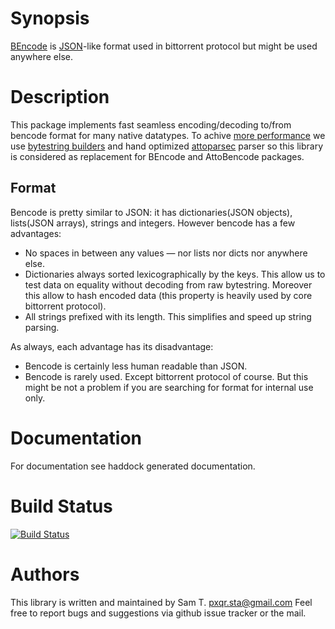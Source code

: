 # Synopsis

[BEncode][bencode] is [JSON][json-ref]-like format used in bittorrent
protocol but might be used anywhere else.

# Description

This package implements fast seamless encoding/decoding to/from
bencode format for many native datatypes. To achive
[more performance][cmp] we use [bytestring builders][bytestring-builder]
and hand optimized [attoparsec][attoparsec] parser so this library is
considered as replacement for BEncode and AttoBencode packages.

## Format

Bencode is pretty similar to JSON: it has dictionaries(JSON objects),
lists(JSON arrays), strings and integers. However bencode has a few
advantages:

* No spaces in between any values — nor lists nor dicts nor anywhere else.
* Dictionaries always sorted lexicographically by the keys. This allow
  us to test data on equality without decoding from raw bytestring.
  Moreover this allow to hash encoded data (this property is heavily
  used by core bittorrent protocol).
* All strings prefixed with its length. This simplifies and speed up
  string parsing.


As always, each advantage has its disadvantage:

* Bencode is certainly less human readable than JSON.
* Bencode is rarely used. Except bittorrent protocol of course. But
  this might be not a problem if you are searching for format for
  internal use only.


# Documentation

For documentation see haddock generated documentation.

# Build Status

[![Build Status][travis-img]][travis-log]

# Authors

This library is written and maintained by Sam T. <pxqr.sta@gmail.com>
Feel free to report bugs and suggestions via github issue tracker or the mail.


[cmp]: http://htmlpreview.github.com/?https://github.com/pxqr/bencoding/master/bench/comparison.html

[bencode]: https://wiki.theory.org/BitTorrentSpecification#Bencoding
[json-ref]: http://www.json.org/
[attoparsec]: http://hackage.haskell.org/package/attoparsec-0.10.4.0
[bytestring-builder]: http://hackage.haskell.org/packages/archive/bytestring/0.10.2.0/doc/html/Data-ByteString-Builder.html

[travis-img]: https://travis-ci.org/pxqr/bencoding.png
[travis-log]: https://travis-ci.org/pxqr/bencoding
